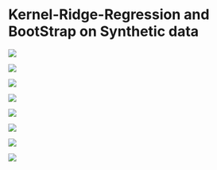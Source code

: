 # Kernel-Ridge-Regression and BootStrap on Synthetic data

![](https://github.com/Ali-Jahan/Kernel-Ridge-Regression-and-BootStrap/blob/master/plots/n30rbfBoot.png)

![](https://github.com/Ali-Jahan/Kernel-Ridge-Regression-and-BootStrap/blob/master/plots/n30rbf.png)

![](https://github.com/Ali-Jahan/Kernel-Ridge-Regression-and-BootStrap/blob/master/plots/n30polyBoot.png)

![](https://github.com/Ali-Jahan/Kernel-Ridge-Regression-and-BootStrap/blob/master/plots/n30poly.png)

![](https://github.com/Ali-Jahan/Kernel-Ridge-Regression-and-BootStrap/blob/master/plots/n300rbfBoot.png)

![](https://github.com/Ali-Jahan/Kernel-Ridge-Regression-and-BootStrap/blob/master/plots/n300rbf.png)

![](https://github.com/Ali-Jahan/Kernel-Ridge-Regression-and-BootStrap/blob/master/plots/n300polyBoot.png)

![](https://github.com/Ali-Jahan/Kernel-Ridge-Regression-and-BootStrap/blob/master/plots/n300poly.png)
